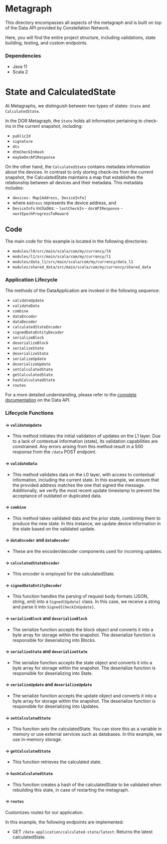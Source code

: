 Metagraph
=========

This directory encompasses all aspects of the metagraph and is built on top of the Data API provided by Constellation Network.

Here, you will find the entire project structure, including validations, state building, testing, and custom endpoints.

### Dependencies

-   Java 11
-   Scala 2

State and CalculatedState
===========================

At Metagraphs, we distinguish between two types of states: `State` and `CalculatedState`.

In the DOR Metagraph, the `State` holds all information pertaining to check-ins in the current snapshot, including:

-   `publicId`
-   `signature`
-   `dts`
-   `dtmCheckInHash`
-   `maybeDorAPIResponse`

On the other hand, the `CalculatedState` contains metadata information about the devices. In contrast to only storing check-ins from the current snapshot, the CalculatedState maintains a map that establishes the relationship between all devices and their metadata. This metadata includes:

-   `devices: Map[Address, DeviceInfo]`
  -   where `Address` represents the device address, and
  -   `DeviceInfo` includes:
    -   `lastCheckIn`
    -   `dorAPIResponse`
    -   `nextEpochProgressToReward`

Code
--------

The main code for this example is located in the following directories:

-   `modules/l0/src/main/scala/com/my/currency/l0`
-   `modules/l1/src/main/scala/com/my/currency/l1`
-   `modules/data_l1/src/main/scala/com/my/currency/data_l1`
-   `modules/shared_data/src/main/scala/com/my/currency/shared_data`

### Application Lifecycle

The methods of the DataApplication are invoked in the following sequence:

-   `validateUpdate`
-   `validateData`
-   `combine`
-   `dataEncoder`
-   `dataDecoder`
-   `calculatedStateEncoder`
-   `signedDataEntityDecoder`
-   `serializeBlock`
-   `deserializeBlock`
-   `serializeState`
-   `deserializeState`
-   `serializeUpdate`
-   `deserializeUpdate`
-   `setCalculatedState`
-   `getCalculatedState`
-   `hashCalculatedState`
-   `routes`

For a more detailed understanding, please refer to the [complete documentation](https://docs.constellationnetwork.io/sdk/frameworks/currency/data-api) on the Data API.

### Lifecycle Functions

#### -> `validateUpdate`

* This method initiates the initial validation of updates on the L1 layer. Due to a lack of contextual information (state), its validation capabilities are constrained. Any errors arising from this method result in a 500 response from the `/data` POST endpoint.

#### -> `validateData`

* This method validates data on the L0 layer, with access to contextual information, including the current state. In this example, we ensure that the provided address matches the one that signed the message. Additionally, we verify the most recent update timestamp to prevent the acceptance of outdated or duplicated data.

#### -> `combine`

* This method takes validated data and the prior state, combining them to produce the new state. In this instance, we update device information in the state based on the validated update.

#### -> `dataEncoder` and `dataDecoder`

* These are the encoder/decoder components used for incoming updates.

#### -> `calculatedStateEncoder`

* This encoder is employed for the calculatedState.

#### -> `signedDataEntityDecoder`

* This function handles the parsing of request body formats (JSON, string, xml) into a `Signed[Update]` class. In this case, we receive a string and parse it into `Signed[CheckInUpdate]`.

#### -> `serializeBlock` and `deserializeBlock`

* The serialize function accepts the block object and converts it into a byte array for storage within the snapshot. The deserialize function is responsible for deserializing into Blocks.

#### -> `serializeState` and `deserializeState`

* The serialize function accepts the state object and converts it into a byte array for storage within the snapshot. The deserialize function is responsible for deserializing into State.

#### -> `serializeUpdate` and `deserializeUpdate`

* The serialize function accepts the update object and converts it into a byte array for storage within the snapshot. The deserialize function is responsible for deserializing into Updates.

#### -> `setCalculatedState`

* This function sets the calculatedState. You can store this as a variable in memory or use external services such as databases. In this example, we use in-memory storage.

#### -> `getCalculatedState`

* This function retrieves the calculated state.

#### -> `hashCalculatedState`

* This function creates a hash of the calculatedState to be validated when rebuilding this state, in case of restarting the metagraph.

#### -> `routes`

Customizes routes for our application.

In this example, the following endpoints are implemented:

-   GET `/data-application/calculated-state/latest`: Returns the latest calculatedState.